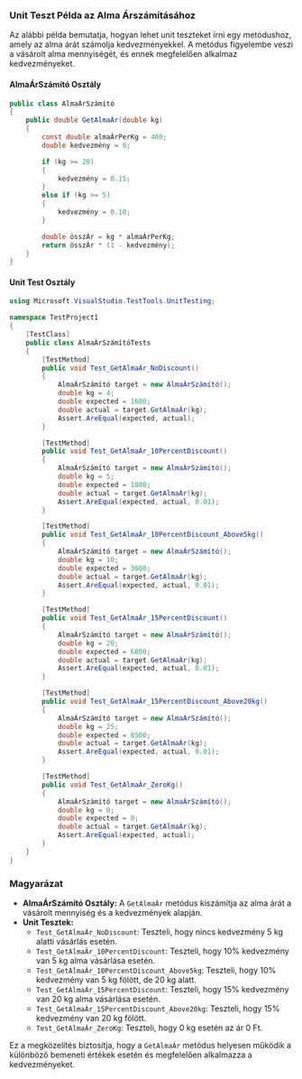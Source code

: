 ### Unit Teszt Példa az Alma Árszámításához

Az alábbi példa bemutatja, hogyan lehet unit teszteket írni egy metódushoz, amely az alma árát számolja kedvezményekkel. A metódus figyelembe veszi a vásárolt alma mennyiségét, és ennek megfelelően alkalmaz kedvezményeket.

#### AlmaÁrSzámító Osztály

```csharp
public class AlmaÁrSzámító
{
    public double GetAlmaÁr(double kg)
    {
        const double almaÁrPerKg = 400;
        double kedvezmény = 0;

        if (kg >= 20)
        {
            kedvezmény = 0.15;
        }
        else if (kg >= 5)
        {
            kedvezmény = 0.10;
        }

        double összÁr = kg * almaÁrPerKg;
        return összÁr * (1 - kedvezmény);
    }
}
```

#### Unit Test Osztály

```csharp
using Microsoft.VisualStudio.TestTools.UnitTesting;

namespace TestProject1
{
    [TestClass]
    public class AlmaÁrSzámítóTests
    {
        [TestMethod]
        public void Test_GetAlmaÁr_NoDiscount()
        {
            AlmaÁrSzámító target = new AlmaÁrSzámító();
            double kg = 4;
            double expected = 1600;
            double actual = target.GetAlmaÁr(kg);
            Assert.AreEqual(expected, actual);
        }

        [TestMethod]
        public void Test_GetAlmaÁr_10PercentDiscount()
        {
            AlmaÁrSzámító target = new AlmaÁrSzámító();
            double kg = 5;
            double expected = 1800;
            double actual = target.GetAlmaÁr(kg);
            Assert.AreEqual(expected, actual, 0.01);
        }

        [TestMethod]
        public void Test_GetAlmaÁr_10PercentDiscount_Above5kg()
        {
            AlmaÁrSzámító target = new AlmaÁrSzámító();
            double kg = 10;
            double expected = 3600;
            double actual = target.GetAlmaÁr(kg);
            Assert.AreEqual(expected, actual, 0.01);
        }

        [TestMethod]
        public void Test_GetAlmaÁr_15PercentDiscount()
        {
            AlmaÁrSzámító target = new AlmaÁrSzámító();
            double kg = 20;
            double expected = 6800;
            double actual = target.GetAlmaÁr(kg);
            Assert.AreEqual(expected, actual, 0.01);
        }

        [TestMethod]
        public void Test_GetAlmaÁr_15PercentDiscount_Above20kg()
        {
            AlmaÁrSzámító target = new AlmaÁrSzámító();
            double kg = 25;
            double expected = 8500;
            double actual = target.GetAlmaÁr(kg);
            Assert.AreEqual(expected, actual, 0.01);
        }

        [TestMethod]
        public void Test_GetAlmaÁr_ZeroKg()
        {
            AlmaÁrSzámító target = new AlmaÁrSzámító();
            double kg = 0;
            double expected = 0;
            double actual = target.GetAlmaÁr(kg);
            Assert.AreEqual(expected, actual);
        }
    }
}
```

### Magyarázat

- **AlmaÁrSzámító Osztály:** A `GetAlmaÁr` metódus kiszámítja az alma árát a vásárolt mennyiség és a kedvezmények alapján.
- **Unit Tesztek:**
  - `Test_GetAlmaÁr_NoDiscount`: Teszteli, hogy nincs kedvezmény 5 kg alatti vásárlás esetén.
  - `Test_GetAlmaÁr_10PercentDiscount`: Teszteli, hogy 10% kedvezmény van 5 kg alma vásárlása esetén.
  - `Test_GetAlmaÁr_10PercentDiscount_Above5kg`: Teszteli, hogy 10% kedvezmény van 5 kg fölött, de 20 kg alatt.
  - `Test_GetAlmaÁr_15PercentDiscount`: Teszteli, hogy 15% kedvezmény van 20 kg alma vásárlása esetén.
  - `Test_GetAlmaÁr_15PercentDiscount_Above20kg`: Teszteli, hogy 15% kedvezmény van 20 kg fölött.
  - `Test_GetAlmaÁr_ZeroKg`: Teszteli, hogy 0 kg esetén az ár 0 Ft.

Ez a megközelítés biztosítja, hogy a `GetAlmaÁr` metódus helyesen működik a különböző bemeneti értékek esetén és megfelelően alkalmazza a kedvezményeket.